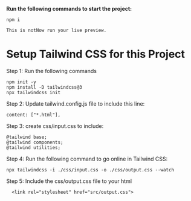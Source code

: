 
__Run the following commands to start the project:__

```
npm i

This is notNow run your live preview.
```

# Setup Tailwind CSS for this Project

Step 1: Run the following commands

``` 
npm init -y
npm install -D tailwindcss@3
npx tailwindcss init
```

Step 2: Update tailwind.config.js file to include this line:
```
content: ["*.html"],
```

Step 3: create css/input.css to include:
```
@tailwind base;
@tailwind components;
@tailwind utilities;

```

Step 4: Run the following command to go online in Tailwind CSS:
```
npx tailwindcss -i ./css/input.css -o ./css/output.css --watch
```

Step 5: Include the css/output.css file to your html

```
  <link rel="stylesheet" href="src/output.css">

```
